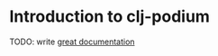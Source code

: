 # Introduction to clj-podium

TODO: write [great documentation](http://jacobian.org/writing/what-to-write/)
